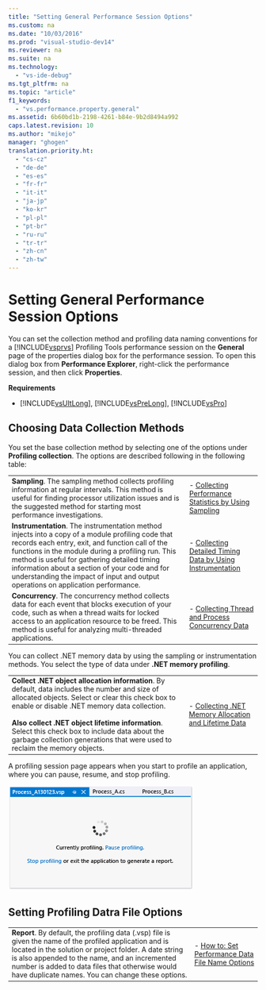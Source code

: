 ```yaml
---
title: "Setting General Performance Session Options"
ms.custom: na
ms.date: "10/03/2016"
ms.prod: "visual-studio-dev14"
ms.reviewer: na
ms.suite: na
ms.technology: 
  - "vs-ide-debug"
ms.tgt_pltfrm: na
ms.topic: "article"
f1_keywords: 
  - "vs.performance.property.general"
ms.assetid: 6b60bd1b-2198-4261-b84e-9b2d8494a992
caps.latest.revision: 10
ms.author: "mikejo"
manager: "ghogen"
translation.priority.ht: 
  - "cs-cz"
  - "de-de"
  - "es-es"
  - "fr-fr"
  - "it-it"
  - "ja-jp"
  - "ko-kr"
  - "pl-pl"
  - "pt-br"
  - "ru-ru"
  - "tr-tr"
  - "zh-cn"
  - "zh-tw"
---
```

# Setting General Performance Session Options
You can set the collection method and profiling data naming conventions for a [!INCLUDE[vsprvs](../codequality/includes/vsprvs_md.md)] Profiling Tools performance session on the **General** page of the properties dialog box for the performance session. To open this dialog box from **Performance Explorer**, right-click the performance session, and then click **Properties**.  
  
 **Requirements**  
  
-   [!INCLUDE[vsUltLong](../codequality/includes/vsultlong_md.md)], [!INCLUDE[vsPreLong](../codequality/includes/vsprelong_md.md)], [!INCLUDE[vsPro](../codequality/includes/vspro_md.md)]  
  
## Choosing Data Collection Methods  
 You set the base collection method by selecting one of the options under **Profiling collection**. The options are described following in the following table:  
  
|||  
|-|-|  
|**Sampling**. The sampling method collects profiling information at regular intervals. This method is useful for finding processor utilization issues and is the suggested method for starting most performance investigations.|-   [Collecting Performance Statistics by Using Sampling](../profiling/collecting-performance-statistics-by-using-sampling.md)|  
|**Instrumentation**. The instrumentation method injects into a copy of a module profiling code that records each entry, exit, and function call of the functions in the module during a profiling run. This method is useful for gathering detailed timing information about a section of your code and for understanding the impact of input and output operations on application performance.|-   [Collecting Detailed Timing Data by Using Instrumentation](../profiling/collecting-detailed-timing-data-by-using-instrumentation.md)|  
|**Concurrency**. The concurrency method collects data for each event that blocks execution of your code, such as when a thread waits for locked access to an application resource to be freed. This method is useful for analyzing multi-threaded applications.|-   [Collecting Thread and Process Concurrency Data](../profiling/collecting-thread-and-process-concurrency-data.md)|  
  
 You can collect .NET memory data by using the sampling or instrumentation methods. You select the type of data under **.NET memory profiling**.  
  
|||  
|-|-|  
|**Collect .NET object allocation information**. By default, data includes the number and size of allocated objects. Select or clear this check box to enable or disable .NET memory data collection.<br /><br /> **Also collect .NET object lifetime information**. Select this check box to include data about the garbage collection generations that were used to reclaim the memory objects.|-   [Collecting .NET Memory Allocation and Lifetime Data](../profiling/collecting-.net-memory-allocation-and-lifetime-data.md)|  
  
 A profiling session page appears when you start to profile an application, where you can pause, resume, and stop profiling.  
  
 ![Profiling session page](../profiling/media/prof_profilingsessionpage.png "PROF_ProfilingSessionPage")  
  
## Setting Profiling Datra File Options  
  
|||  
|-|-|  
|**Report**. By default, the profiling data (.vsp) file is given the name of the profiled application and is located in the solution or project folder. A date string is also appended to the name, and an incremented number is added to data files that otherwise would have duplicate names. You can change these options.|-   [How to: Set Performance Data File Name Options](../profiling/how-to--set-performance-data-file-name-options.md)|